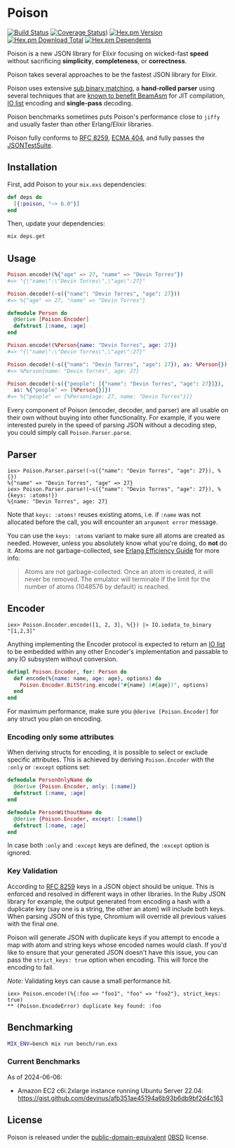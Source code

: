 # Poison

[![Build Status](https://img.shields.io/github/actions/workflow/status/devinus/poison/ci.yml)](https://github.com/devinus/poison/actions/workflows/ci.yml)
[![Coverage Status](https://img.shields.io/coverallsCoverage/github/devinus/poison)](https://coveralls.io/github/devinus/poison?branch=master))
[![Hex.pm Version](https://img.shields.io/hexpm/v/poison)](https://hex.pm/packages/poison)
[![Hex.pm Download Total](https://img.shields.io/hexpm/dt/poison)](https://hex.pm/packages/poison)
[![Hex.pm Dependents](https://img.shields.io/librariesio/dependents/hex/poison)](https://hex.pm/packages/poison)

Poison is a new JSON library for Elixir focusing on wicked-fast **speed**
without sacrificing **simplicity**, **completeness**, or **correctness**.

Poison takes several approaches to be the fastest JSON library for Elixir.

Poison uses extensive [sub binary matching][1], a **hand-rolled parser** using
several techniques that are [known to benefit BeamAsm][2] for JIT compilation,
[IO list][3] encoding and **single-pass** decoding.

Poison benchmarks sometimes puts Poison's performance close to `jiffy` and
usually faster than other Erlang/Elixir libraries.

Poison fully conforms to [RFC 8259][4], [ECMA 404][5], and fully passes the
[JSONTestSuite][6].

## Installation

First, add Poison to your `mix.exs` dependencies:

```elixir
def deps do
  [{:poison, "~> 6.0"}]
end
```

Then, update your dependencies:

```sh
mix deps.get
```

## Usage

```elixir
Poison.encode!(%{"age" => 27, "name" => "Devin Torres"})
#=> "{\"name\":\"Devin Torres\",\"age\":27}"

Poison.decode!(~s({"name": "Devin Torres", "age": 27}))
#=> %{"age" => 27, "name" => "Devin Torres"}

defmodule Person do
  @derive [Poison.Encoder]
  defstruct [:name, :age]
end

Poison.encode!(%Person{name: "Devin Torres", age: 27})
#=> "{\"name\":\"Devin Torres\",\"age\":27}"

Poison.decode!(~s({"name": "Devin Torres", "age": 27}), as: %Person{})
#=> %Person{name: "Devin Torres", age: 27}

Poison.decode!(~s({"people": [{"name": "Devin Torres", "age": 27}]}),
  as: %{"people" => [%Person{}]})
#=> %{"people" => [%Person{age: 27, name: "Devin Torres"}]}
```

Every component of Poison (encoder, decoder, and parser) are all usable on
their own without buying into other functionality. For example, if you were
interested purely in the speed of parsing JSON without a decoding step, you
could simply call `Poison.Parser.parse`.

## Parser

```iex
iex> Poison.Parser.parse!(~s({"name": "Devin Torres", "age": 27}), %{})
%{"name" => "Devin Torres", "age" => 27}
iex> Poison.Parser.parse!(~s({"name": "Devin Torres", "age": 27}), %{keys: :atoms!})
%{name: "Devin Torres", age: 27}
```

Note that `keys: :atoms!` reuses existing atoms, i.e. if `:name` was not
allocated before the call, you will encounter an `argument error` message.

You can use the `keys: :atoms` variant to make sure all atoms are created as
needed. However, unless you absolutely know what you're doing, do **not** do
it. Atoms are not garbage-collected, see
[Erlang Efficiency Guide](http://www.erlang.org/doc/efficiency_guide/commoncaveats.html)
for more info:

> Atoms are not garbage-collected. Once an atom is created, it will never be
> removed. The emulator will terminate if the limit for the number of atoms
> (1048576 by default) is reached.

## Encoder

```iex
iex> Poison.Encoder.encode([1, 2, 3], %{}) |> IO.iodata_to_binary
"[1,2,3]"
```

Anything implementing the Encoder protocol is expected to return an
[IO list][7] to be embedded within any other Encoder's implementation and
passable to any IO subsystem without conversion.

```elixir
defimpl Poison.Encoder, for: Person do
  def encode(%{name: name, age: age}, options) do
    Poison.Encoder.BitString.encode("#{name} (#{age})", options)
  end
end
```

For maximum performance, make sure you `@derive [Poison.Encoder]` for any
struct you plan on encoding.

### Encoding only some attributes

When deriving structs for encoding, it is possible to select or exclude
specific attributes. This is achieved by deriving `Poison.Encoder` with the
`:only` or `:except` options set:

```elixir
defmodule PersonOnlyName do
  @derive {Poison.Encoder, only: [:name]}
  defstruct [:name, :age]
end

defmodule PersonWithoutName do
  @derive {Poison.Encoder, except: [:name]}
  defstruct [:name, :age]
end
```

In case both `:only` and `:except` keys are defined, the `:except` option is
ignored.

### Key Validation

According to [RFC 8259][4] keys in a JSON object should be unique. This is
enforced and resolved in different ways in other libraries. In the Ruby JSON
library for example, the output generated from encoding a hash with a duplicate
key (say one is a string, the other an atom) will include both keys. When
parsing JSON of this type, Chromium will override all previous values with the
final one.

Poison will generate JSON with duplicate keys if you attempt to encode a map
with atom and string keys whose encoded names would clash. If you'd like to
ensure that your generated JSON doesn't have this issue, you can pass the
`strict_keys: true` option when encoding. This will force the encoding to fail.

_Note:_ Validating keys can cause a small performance hit.

```iex
iex> Poison.encode!(%{:foo => "foo1", "foo" => "foo2"}, strict_keys: true)
** (Poison.EncodeError) duplicate key found: :foo
```

## Benchmarking

```sh
MIX_ENV=bench mix run bench/run.exs
```

### Current Benchmarks

As of 2024-06-06:

- Amazon EC2 c6i.2xlarge instance running Ubuntu Server 22.04:
  <https://gist.github.com/devinus/afb351ae45194a6b93b6db9bf2d4c163>

## License

Poison is released under the [public-domain-equivalent][8] [0BSD][9] license.

[1]: https://erlang.org/euc/07/papers/1700Gustafsson.pdf
[2]: https://www.erlang.org/doc/apps/erts/beamasm.html
[3]: https://jlouisramblings.blogspot.com/2013/07/problematic-traits-in-erlang.html
[4]: https://datatracker.ietf.org/doc/html/rfc8259
[5]: https://ecma-international.org/wp-content/uploads/ECMA-404_2nd_edition_december_2017.pdf
[6]: https://github.com/nst/JSONTestSuite
[7]: https://prog21.dadgum.com/70.html
[8]: https://en.wikipedia.org/wiki/Public-domain-equivalent_license
[9]: https://opensource.org/licenses/0BSD
